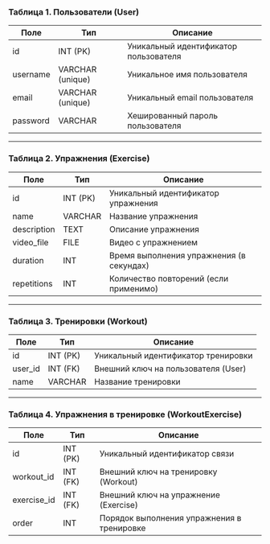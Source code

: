 ### Таблица 1. Пользователи (User)
| Поле            | Тип               | Описание                            |
|-----------------|-------------------|-------------------------------------|
| id              | INT (PK)          | Уникальный идентификатор пользователя |
| username        | VARCHAR (unique)   | Уникальное имя пользователя         |
| email           | VARCHAR (unique)   | Уникальный email пользователя       |
| password        | VARCHAR            | Хешированный пароль пользователя    |

---

### Таблица 2. Упражнения (Exercise)
| Поле            | Тип               | Описание                            |
|-----------------|-------------------|-------------------------------------|
| id              | INT (PK)          | Уникальный идентификатор упражнения |
| name            | VARCHAR           | Название упражнения                |
| description     | TEXT              | Описание упражнения                |
| video_file      | FILE              | Видео с упражнением                |
| duration        | INT               | Время выполнения упражнения (в секундах) |
| repetitions     | INT               | Количество повторений (если применимо) |

---

### Таблица 3. Тренировки (Workout)
| Поле            | Тип               | Описание                            |
|-----------------|-------------------|-------------------------------------|
| id              | INT (PK)          | Уникальный идентификатор тренировки |
| user_id         | INT (FK)          | Внешний ключ на пользователя (User) |
| name            | VARCHAR           | Название тренировки                |

---

### Таблица 4. Упражнения в тренировке (WorkoutExercise)
| Поле            | Тип               | Описание                            |
|-----------------|-------------------|-------------------------------------|
| id              | INT (PK)          | Уникальный идентификатор связи     |
| workout_id      | INT (FK)          | Внешний ключ на тренировку (Workout) |
| exercise_id     | INT (FK)          | Внешний ключ на упражнение (Exercise) |
| order           | INT               | Порядок выполнения упражнения в тренировке |
